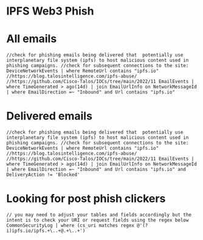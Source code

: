 # IPFS Web3 Phish

# All emails

`//check for phishing emails being delivered that  potentially use interplanetary file system (ipfs) to host malicious content used in phishing campaigns.
//check for subsequent connections to the site: DeviceNetworkEvents | where RemoteUrl contains "ipfs.io"
//https://blog.talosintelligence.com/ipfs-abuse/
//https://github.com/Cisco-Talos/IOCs/tree/main/2022/11
EmailEvents
| where TimeGenerated > ago(14d)
| join EmailUrlInfo on NetworkMessageId
| where EmailDirection =~ "Inbound" and Url contains "ipfs.io"`

# Delivered emails

`//check for phishing emails being delivered that  potentially use interplanetary file system (ipfs) to host malicious content used in phishing campaigns.
//check for subsequent connections to the site: DeviceNetworkEvents | where RemoteUrl contains "ipfs.io"
//https://blog.talosintelligence.com/ipfs-abuse/
//https://github.com/Cisco-Talos/IOCs/tree/main/2022/11
EmailEvents
| where TimeGenerated > ago(14d)
| join EmailUrlInfo on NetworkMessageId
| where EmailDirection =~ "Inbound" and Url contains "ipfs.io" and DeliveryAction != 'Blocked'`

# Looking for post phish clickers
`// you may need to adjust your tables and fields accordingly but the intent is to check your URI or request fields using the regex below
CommonSecurityLog | where (cs_uri matches regex @'(?i)ipfs.io/ipfs.+\..+@.+\..+')`

